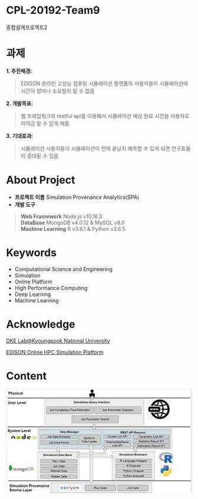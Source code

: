 # CPL-20192-Team9
종합설계프로젝트2

# 과제
**1. 추진배경:**
> EDISON 온라인 고성능 컴퓨팅 시뮬레이션 플랫폼의 사용자들이 시뮬레이션에 시간이 얼마나 소요될지 알 수 없음

**2. 개발목표:**
> 웹 프레임워크와 restful api를 이용해서 시뮬레이션 예상 완료 시간을 사용자로 하여금 알 수 있게 해줌

**3. 기대효과:**
> 시뮬레이션 사용자들이 시뮬레이션이 언제 끝날지 예측할 수 있게 되면 연구효율이 증대될 수 있음

# About Project
+ **프로젝트 이름** Simulation Provenance Analytics(SPA)
+ **개발 도구**
> **Web Framework** Node.js v10.16.3<br>
> **DataBase** MongoDB v4.0.12 & MySQL v8.0<br>
> **Machine Learning** R v3.6.1 & Python v3.6.5<br>

# Keywords
+ Computational Science and Engineering
+ Simulation
+ Online Platform
+ High Performance Computing
+ Deep Learning
+ Machine Learning

# Acknowledge
[DKE Lab@Kyoungpook National University](https://sites.google.com/view/dkelab)

[EDISON Online HPC Simulation Platform](https://www.edison.re.kr/)

# Content
![Alt text](/docs/diagram.png "Diagram")
